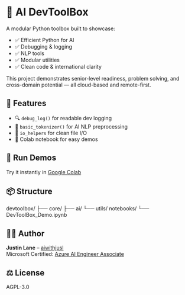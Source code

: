 # 🧰 AI DevToolBox

A modular Python toolbox built to showcase:

- ✅ Efficient Python for AI
- ✅ Debugging & logging
- ✅ NLP tools
- ✅ Modular utilities
- ✅ Clean code & international clarity

This project demonstrates senior-level readiness, problem solving, and cross-domain potential — all cloud-based and remote-first.

## 🚀 Features

- 🔍 `debug_log()` for readable dev logging
- 🧠 `basic_tokenizer()` for AI NLP preprocessing
- 📂 `io_helpers` for clean file I/O
- 📒 Colab notebook for easy demos

## 🧪 Run Demos

Try it instantly in [Google Colab](https://colab.research.google.com/)

## 📦 Structure

devtoolbox/
├── core/
├── ai/
└── utils/
notebooks/
└── DevToolBox_Demo.ipynb

## 🧑‍💻 Author

**Justin Lane** – [aiwithjusl](https://github.com/aiwithjusl)  
Microsoft Certified: [Azure AI Engineer Associate](https://learn.microsoft.com/en-us/users/justinlane-5880/credentials/78e7d3ff81430582)

## ⚖️ License

AGPL-3.0
